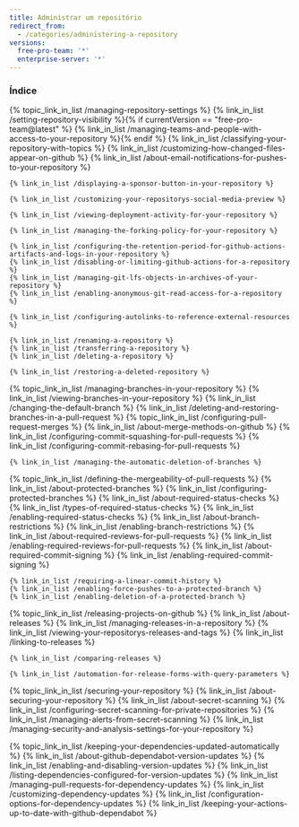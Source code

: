 ```yaml
---
title: Administrar um repositório
redirect_from:
  - /categories/administering-a-repository
versions:
  free-pro-team: '*'
  enterprise-server: '*'
---
```



### Índice

{% topic_link_in_list /managing-repository-settings %}
    {% link_in_list /setting-repository-visibility %}{% if currentVersion == "free-pro-team@latest" %}
    {% link_in_list /managing-teams-and-people-with-access-to-your-repository %}{% endif %}
    {% link_in_list /classifying-your-repository-with-topics %}
    {% link_in_list /customizing-how-changed-files-appear-on-github %}
    {% link_in_list /about-email-notifications-for-pushes-to-your-repository %}
<!-- if currentVersion == "free-pro-team@latest" -->
    {% link_in_list /displaying-a-sponsor-button-in-your-repository %}
<!-- endif -->
<!-- if currentVersion == "free-pro-team@latest" or currentVersion ver_gt "enterprise-server@2.17" -->
    {% link_in_list /customizing-your-repositorys-social-media-preview %}
<!-- endif -->
<!-- if currentVersion == "free-pro-team@latest" -->
    {% link_in_list /viewing-deployment-activity-for-your-repository %}
<!-- endif -->
    {% link_in_list /managing-the-forking-policy-for-your-repository %}
<!-- if enterpriseServerVersions contains currentVersion -->
    {% link_in_list /configuring-the-retention-period-for-github-actions-artifacts-and-logs-in-your-repository %}
    {% link_in_list /disabling-or-limiting-github-actions-for-a-repository %}
    {% link_in_list /managing-git-lfs-objects-in-archives-of-your-repository %}
    {% link_in_list /enabling-anonymous-git-read-access-for-a-repository %}
<!-- endif -->
<!-- if currentVersion == "free-pro-team@latest" or currentVersion ver_gt "enterprise-server@2.18" -->
    {% link_in_list /configuring-autolinks-to-reference-external-resources %}
<!-- endif -->
    {% link_in_list /renaming-a-repository %}
    {% link_in_list /transferring-a-repository %}
    {% link_in_list /deleting-a-repository %}
<!-- if currentVersion == "free-pro-team@latest" -->
    {% link_in_list /restoring-a-deleted-repository %}
<!-- endif -->
{% topic_link_in_list /managing-branches-in-your-repository %}
    {% link_in_list /viewing-branches-in-your-repository %}
    {% link_in_list /changing-the-default-branch %}
    {% link_in_list /deleting-and-restoring-branches-in-a-pull-request %}
{% topic_link_in_list /configuring-pull-request-merges %}
    {% link_in_list /about-merge-methods-on-github %}
    {% link_in_list /configuring-commit-squashing-for-pull-requests %}
    {% link_in_list /configuring-commit-rebasing-for-pull-requests %}
<!-- if currentVersion == "free-pro-team@latest" or currentVersion ver_gt "enterprise-server@2.18" -->
    {% link_in_list /managing-the-automatic-deletion-of-branches %}
<!-- endif -->
{% topic_link_in_list /defining-the-mergeability-of-pull-requests %}
    {% link_in_list /about-protected-branches %}
    {% link_in_list /configuring-protected-branches %}
    {% link_in_list /about-required-status-checks %}
    {% link_in_list /types-of-required-status-checks %}
    {% link_in_list /enabling-required-status-checks %}
    {% link_in_list /about-branch-restrictions %}
    {% link_in_list /enabling-branch-restrictions %}
    {% link_in_list /about-required-reviews-for-pull-requests %}
    {% link_in_list /enabling-required-reviews-for-pull-requests %}
    {% link_in_list /about-required-commit-signing %}
    {% link_in_list /enabling-required-commit-signing %}
<!-- if currentVersion == "free-pro-team@latest" or currentVersion ver_gt "enterprise-server@2.19" -->
    {% link_in_list /requiring-a-linear-commit-history %}
    {% link_in_list /enabling-force-pushes-to-a-protected-branch %}
    {% link_in_list /enabling-deletion-of-a-protected-branch %}
<!-- endif -->
{% topic_link_in_list /releasing-projects-on-github %}
    {% link_in_list /about-releases %}
    {% link_in_list /managing-releases-in-a-repository %}
    {% link_in_list /viewing-your-repositorys-releases-and-tags %}
    {% link_in_list /linking-to-releases %}
<!-- if currentVersion == "free-pro-team@latest" or currentVersion ver_gt "enterprise-server@2.20" -->
    {% link_in_list /comparing-releases %}
<!-- endif -->
<!-- if currentVersion == "free-pro-team@latest" or currentVersion ver_gt "enterprise-server@2.15" -->
    {% link_in_list /automation-for-release-forms-with-query-parameters %}
<!-- endif -->
<!-- if currentVersion == "free-pro-team@latest" -->
{% topic_link_in_list /securing-your-repository %}
    {% link_in_list /about-securing-your-repository %}
    {% link_in_list /about-secret-scanning %}
    {% link_in_list /configuring-secret-scanning-for-private-repositories %}
    {% link_in_list /managing-alerts-from-secret-scanning %}
    {% link_in_list /managing-security-and-analysis-settings-for-your-repository %}
<!-- endif -->
<!-- if currentVersion == "free-pro-team@latest" -->
{% topic_link_in_list /keeping-your-dependencies-updated-automatically %}
    {% link_in_list /about-github-dependabot-version-updates %}
    {% link_in_list /enabling-and-disabling-version-updates %}
    {% link_in_list /listing-dependencies-configured-for-version-updates %}
    {% link_in_list /managing-pull-requests-for-dependency-updates %}
    {% link_in_list /customizing-dependency-updates %}
    {% link_in_list /configuration-options-for-dependency-updates %}
    {% link_in_list /keeping-your-actions-up-to-date-with-github-dependabot %}
<!-- endif -->
